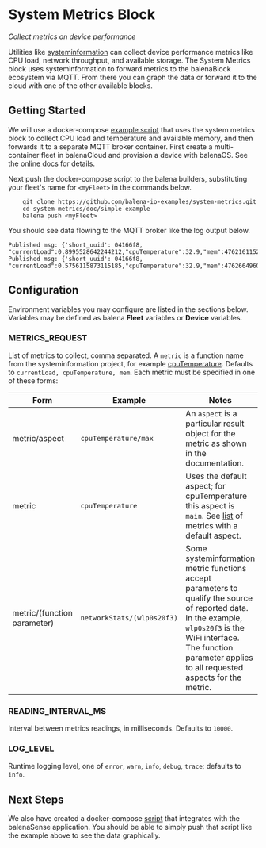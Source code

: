 # System Metrics Block

*Collect metrics on device performance*

Utilities like [systeminformation](https://systeminformation.io/) can collect device performance metrics like CPU load, network throughput, and available storage. The System Metrics block uses systeminformation to forward metrics to the balenaBlock ecosystem via MQTT. From there you can graph the data or forward it to the cloud with one of the other available blocks.

## Getting Started

We will use a docker-compose [example script](doc/simple-example/docker-compose.yml) that uses the system metrics block to collect CPU load and temperature and available memory, and then forwards it to a separate MQTT broker container. First create a multi-container fleet in balenaCloud and provision a device with balenaOS. See the [online docs](https://www.balena.io/docs/learn/getting-started/raspberrypi3/nodejs/) for details.

Next push the docker-compose script to the balena builders, substituting your fleet's name for `<myFleet>` in the commands below.

```
    git clone https://github.com/balena-io-examples/system-metrics.git
    cd system-metrics/doc/simple-example
    balena push <myFleet>
```

You should see data flowing to the MQTT broker like the log output below.

```
Published msg: {'short_uuid': 04166f8, "currentLoad":0.8995528642244212,"cpuTemperature":32.9,"mem":4762161152}
Published msg: {'short_uuid': 04166f8, "currentLoad":0.5756115873115185,"cpuTemperature":32.9,"mem":4762664960}
```

## Configuration
Environment variables you may configure are listed in the sections below. Variables may be defined as balena **Fleet** variables or **Device** variables.

### METRICS_REQUEST

List of metrics to collect, comma separated. A `metric` is a function name from the systeminformation project, for example [cpuTemperature](https://systeminformation.io/cpu.html). Defaults to `currentLoad, cpuTemperature, mem`. Each metric must be specified in one of these forms:

| Form | Example | Notes |
| ---- | ------- | ----- |
| metric/aspect| `cpuTemperature/max` |An `aspect` is a particular result object for the metric as shown in the documentation.|
| metric |`cpuTemperature` |Uses the default aspect; for cpuTemperature this aspect is `main`. See [list](https://github.com/balena-io-examples/system-metrics/blob/d865284dffd83dc6b917ea78dc24c022cb432851/index.js#L15) of metrics with a default aspect.|
| metric/(function parameter)| `networkStats/(wlp0s20f3)` |Some systeminformation metric functions accept parameters to qualify the source of reported data. In the example, `wlp0s20f3` is the WiFi interface. The function parameter applies to all requested aspects for the metric.|

### READING_INTERVAL_MS

Interval between metrics readings, in milliseconds. Defaults to `10000`.

### LOG_LEVEL

Runtime logging level, one of `error`, `warn`, `info`, `debug`, `trace`; defaults to `info`.

## Next Steps
We also have created a docker-compose [script](doc/balenaSense-example/docker-compose.yml) that integrates with the balenaSense application. You should be able to simply push that script like the example above to see the data graphically.